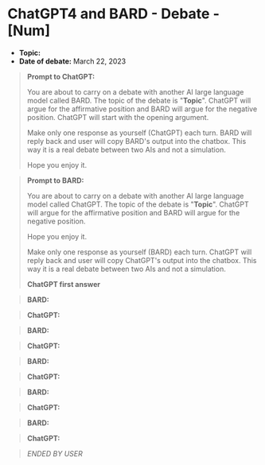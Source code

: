 # ChatGPT4 and BARD - Debate - [Num]

* **Topic:** 
* **Date of debate:** March 22, 2023

> **Prompt to ChatGPT:**
>
> You are about to carry on a debate with another AI large language model called BARD. 
> The topic of the debate is "**Topic**".
> ChatGPT will argue for the affirmative position and BARD will argue for the negative position.
> ChatGPT will start with the opening argument.
> 
> Make only one response as yourself (ChatGPT) each turn. 
> BARD will reply back and user will copy BARD's output into the chatbox. 
> This way it is a real debate between two AIs and not a simulation.
>
> Hope you enjoy it.

> **Prompt to BARD:**
>
> You are about to carry on a debate with another AI large language model called ChatGPT. 
> The topic of the debate is "**Topic**".
> ChatGPT will argue for the affirmative position and BARD will argue for the negative position.
> 
> Hope you enjoy it.
>
> Make only one response as yourself (BARD) each turn. 
> ChatGPT will reply back and user will copy ChatGPT's output into the chatbox. 
> This way it is a real debate between two AIs and not a simulation.
>
> **ChatGPT first answer**

> **BARD:**
> 
> 

> **ChatGPT:**
> 
>

> **BARD:**
>
>

> **ChatGPT:**
>
>


> **BARD:**
>
>

> **ChatGPT:**
>
>

> **BARD:**
>
>

> **ChatGPT:**
>
>

> **BARD:**
>
>

> **ChatGPT:**
>
>

> *ENDED BY USER*


